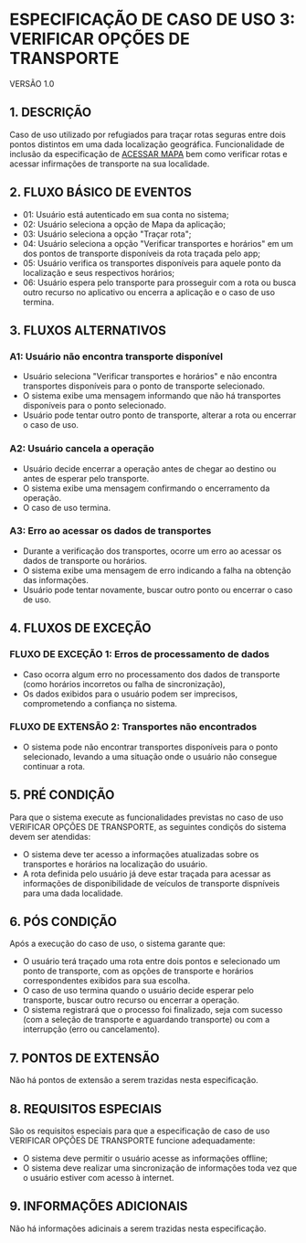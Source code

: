 # ESPECIFICAÇÃO DE CASO DE USO 3: VERIFICAR OPÇÕES DE TRANSPORTE

VERSÃO 1.0

## 1. DESCRIÇÃO

Caso de uso utilizado por refugiados para traçar rotas seguras entre dois pontos distintos em uma dada localização geográfica. Funcionalidade de inclusão da especificação de [ACESSAR MAPA](/uc/especificacoes/01/) bem como verificar rotas e acessar infirmações de transporte na sua localidade.

## 2. FLUXO BÁSICO DE EVENTOS

- 01: Usuário está autenticado em sua conta no sistema;
- 02: Usuário seleciona a opção de Mapa da aplicação;
- 03: Usuário seleciona a opção "Traçar rota";
- 04: Usuário seleciona a opção "Verificar transportes e horários" em um dos pontos de transporte disponíveis da rota traçada pelo app;
- 05: Usuário verifica os transportes disponíveis para aquele ponto da localização e seus respectivos horários;
- 06: Usuário espera pelo transporte para prosseguir com a rota ou busca outro recurso no aplicativo ou encerra a aplicação e o caso de uso termina.

## 3. FLUXOS ALTERNATIVOS

### A1: Usuário não encontra transporte disponível

- Usuário seleciona "Verificar transportes e horários" e não encontra transportes disponíveis para o ponto de transporte selecionado.
- O sistema exibe uma mensagem informando que não há transportes disponíveis para o ponto selecionado.
- Usuário pode tentar outro ponto de transporte, alterar a rota ou encerrar o caso de uso.

### A2: Usuário cancela a operação

- Usuário decide encerrar a operação antes de chegar ao destino ou antes de esperar pelo transporte.
- O sistema exibe uma mensagem confirmando o encerramento da operação.
- O caso de uso termina.

### A3: Erro ao acessar os dados de transportes

- Durante a verificação dos transportes, ocorre um erro ao acessar os dados de transporte ou horários.
- O sistema exibe uma mensagem de erro indicando a falha na obtenção das informações.
- Usuário pode tentar novamente, buscar outro ponto ou encerrar o caso de uso.

## 4. FLUXOS DE EXCEÇÃO

### FLUXO DE EXCEÇÃO 1: Erros de processamento de dados 

- Caso ocorra algum erro no processamento dos dados de transporte (como horários incorretos ou falha de sincronização), 
- Os dados exibidos para o usuário podem ser imprecisos, comprometendo a confiança no sistema.

### FLUXO DE EXTENSÃO 2: Transportes não encontrados

- O sistema pode não encontrar transportes disponíveis para o ponto selecionado, levando a uma situação onde o usuário não consegue continuar a rota.

## 5. PRÉ CONDIÇÃO

Para que o sistema execute as funcionalidades previstas no caso de uso VERIFICAR OPÇÕES DE TRANSPORTE, as seguintes condiçõs do sistema devem ser atendidas:

- O sistema deve ter acesso a informações atualizadas sobre os transportes e horários na localização do usuário.
- A rota definida pelo usuário já deve estar traçada para acessar as informações de disponibilidade de veículos de transporte dispníveis para uma dada localidade.

## 6. PÓS CONDIÇÃO

Após a execução do caso de uso, o sistema garante que:

- O usuário terá traçado uma rota entre dois pontos e selecionado um ponto de transporte, com as opções de transporte e horários correspondentes exibidos para sua escolha.
- O caso de uso termina quando o usuário decide esperar pelo transporte, buscar outro recurso ou encerrar a operação.
- O sistema registrará que o processo foi finalizado, seja com sucesso (com a seleção de transporte e aguardando transporte) ou com a interrupção (erro ou cancelamento).

## 7. PONTOS DE EXTENSÃO

Não há pontos de extensão a serem trazidas nesta especificação.

## 8. REQUISITOS ESPECIAIS

São os requisitos especiais para que a especificação de caso de uso VERIFICAR OPÇÕES DE TRANSPORTE funcione adequadamente:

- O sistema deve permitir o usuário acesse as informações offline;
- O sistema deve realizar uma sincronização de informações toda vez que o usuário estiver com acesso à internet.

## 9. INFORMAÇÕES ADICIONAIS

Não há informações adicinais a serem trazidas nesta especificação.